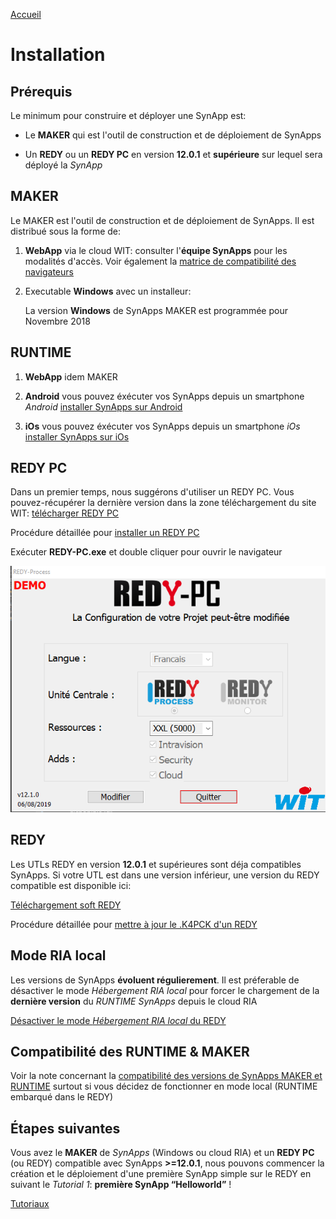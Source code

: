 [Accueil](./)

# Installation

## Prérequis

Le minimum pour construire et déployer une SynApp est:

* Le **MAKER** qui est l'outil de construction et de déploiement de SynApps

* Un **REDY** ou un **REDY PC** en version **12.0.1** et **supérieure** sur lequel sera déployé la *SynApp*

## MAKER

Le MAKER est l'outil de construction et de déploiement de SynApps. Il est distribué sous la forme de:

1. **WebApp** via le cloud WIT: consulter l'**équipe SynApps** pour les modalités d'accès. Voir également la [matrice de compatibilité des navigateurs](browers.md)

2. Executable **Windows** avec un installeur:

    La version **Windows** de SynApps MAKER est programmée pour Novembre 2018

## RUNTIME

1. **WebApp** idem MAKER

2. **Android** vous pouvez éxécuter vos SynApps depuis un smartphone _Android_ [installer SynApps sur Android](install/android.md)

3. **iOs** vous pouvez éxécuter vos SynApps depuis un smartphone _iOs_ [installer SynApps sur iOs](install/ios.md)

## REDY PC

Dans un premier temps, nous suggérons d'utiliser un REDY PC. Vous pouvez-récupérer la dernière version dans la zone téléchargement du site WIT:
[télécharger REDY PC](https://www.wit.fr/telechargement-par-produits/download-info/redy-pc-logiciel/)

Procédure détaillée pour [installer un REDY PC](redy/install.md)

Exécuter **REDY-PC.exe** et double cliquer pour ouvrir le navigateur

![REDY PC](/assets/redyPCexe.png)

## REDY

Les UTLs REDY en version **12.0.1** et supérieures sont déja compatibles SynApps. Si votre UTL est dans une version inférieur, une version du REDY compatible est disponible ici:

[Téléchargement soft REDY](https://www.wit.fr/telechargement-par-produits/download-tag/redy,logiciel/)

Procédure détaillée pour [mettre à jour le .K4PCK d'un REDY](redy/install.md)

## Mode RIA local

Les versions de SynApps **évoluent régulierement**. Il est préferable de désactiver le mode *Hébergement RIA local* pour forcer le chargement de la **dernière version** du *RUNTIME SynApps* depuis le cloud RIA

[Désactiver le mode *Hébergement RIA local* du REDY](redy/configure.md)

## Compatibilité des RUNTIME & MAKER

Voir la note concernant la [compatibilité des versions de SynApps MAKER et RUNTIME](versions.md) surtout si vous décidez de fonctionner en mode local (RUNTIME embarqué dans le REDY)

## Étapes suivantes

Vous avez le **MAKER** de *SynApps* (Windows ou cloud RIA) et un **REDY PC** (ou REDY) compatible avec SynApps **>=12.0.1**, nous pouvons commencer la création et le déploiement d'une première SynApp simple sur le REDY en suivant le _Tutorial 1_: **première SynApp “Helloworld”** !

[Tutoriaux](tutos/index.md)
